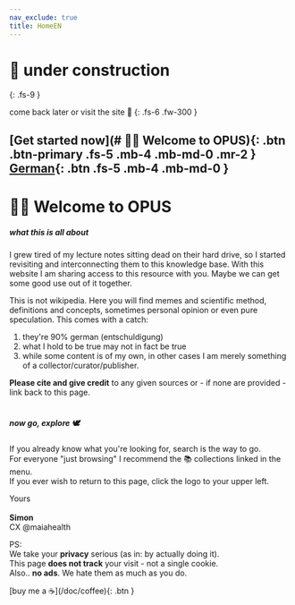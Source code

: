 ```yaml
---
nav_exclude: true
title: HomeEN
---
```

# 🚧 under construction
{: .fs-9 }

come back later or visit the site 👷
{: .fs-6 .fw-300 }

[Get started now](# 👋🏼 Welcome to OPUS){: .btn .btn-primary .fs-5 .mb-4 .mb-md-0 .mr-2 } [German](#deDE/About){: .btn .fs-5 .mb-4 .mb-md-0 }
---




# 👋🏼 Welcome to OPUS

##### what this is all about
I grew tired of my lecture notes sitting dead on their hard drive, so I started revisiting and interconnecting them to this knowledge base. With this website I am sharing access to this resource with you. Maybe we can get some good use out of it together.

This is not wikipedia. Here you will find memes and scientific method, definitions and concepts, sometimes personal opinion or even pure speculation. This comes with a catch:<br>
1. they're 90% german (entschuldigung)
2. what I hold to be true may not in fact be true
3. while some content is of my own, in other cases I am merely something of a collector/curator/publisher.

**Please cite and give credit** to any given sources or - if none are provided - link back to this page. <br>
<br>

##### now go, explore 🕊
If you already know what you're looking for, search is the way to go. <br>
For everyone "just browsing" I recommend the 📚 collections linked in the menu. <br>
If you ever wish to return to this page, click the logo to your upper left. <br>

Yours <br><br>
**Simon** <br>
CX @maiahealth

PS: <br>
We take your **privacy** serious (as in: by actually doing it). <br>
This page **does not track** your visit - not a single cookie. <br>
Also.. **no ads**. We hate them as much as you do.


<span class="fs-3">
[buy me a ☕️](/doc/coffee){: .btn }
</span>